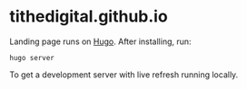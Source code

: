 # tithedigital.github.io

Landing page runs on [Hugo](https://gohugo.io/getting-started/usage/). After installing, run:

```
hugo server
```

To get a development server with live refresh running locally.
